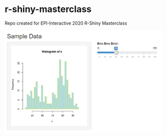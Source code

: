 # r-shiny-masterclass
Repo created for EPI-Interactive 2020 R-Shiny Masterclass

![version 1](https://github.com/cmrn-rhi/r-shiny-masterclass/blob/master/version-1-preview.png?raw=true)
